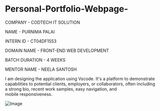 # Personal-Portfolio-Webpage-

COMPANY - CODTECH IT SOLUTION

NAME - PURNIMA PALAI

INTERN ID - CT04DF1553

DOMAIN NAME - FRONT-END WEB DEVELOPMENT

BATCH DURATION - 4 WEEKS

MENTOR NAME - NEELA SANTOSH

I am designing the application using Vscode. It's a platform to demonstrate capabilities to potential clients, employers, or collaborators, often including a strong bio, recent work samples, easy navigation, and mobile responsiveness.

![Image](https://github.com/user-attachments/assets/6ec7c341-a793-4446-ba4c-c2a8f8c0a7e0)
